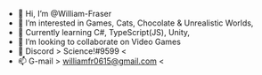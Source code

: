 - 👋 Hi, I’m @William-Fraser
- 👀 I’m interested in Games, Cats, Chocolate & Unrealistic Worlds, 
- 🌱 Currently learning C#, TypeScript(JS), Unity, 
- 💞️ I’m looking to collaborate on Video Games
- :space_invader: Discord > Science!#9599 <
- 📫 G-mail > williamfr0615@gmail.com <

<!---
William-Fraser/William-Fraser is a ✨ special ✨ repository because its `README.md` (this file) appears on your GitHub profile.
You can click the Preview link to take a look at your changes.
--->
